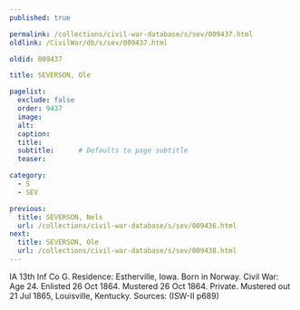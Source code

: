 ```yaml
---
published: true

permalink: /collections/civil-war-database/s/sev/009437.html
oldlink: /CivilWar/db/s/sev/009437.html

oldid: 009437

title: SEVERSON, Ole

pagelist:
  exclude: false
  order: 9437
  image: 
  alt:
  caption:
  title:
  subtitle:      # Defaults to page subtitle
  teaser:

category: 
  - S 
  - SEV

previous:
  title: SEVERSON, Nels
  url: /collections/civil-war-database/s/sev/009436.html  
next:
  title: SEVERSON, Ole
  url: /collections/civil-war-database/s/sev/009438.html   
---
```

IA 13th Inf Co G. Residence: Estherville, Iowa. Born in Norway. Civil War: Age 24. Enlisted 26 Oct 1864. Mustered 26 Oct 1864. Private. Mustered out 21 Jul 1865, Louisville, Kentucky. Sources: (ISW-II p689)